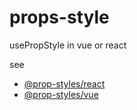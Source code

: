 # props-style

usePropStyle in vue or react

see 

- [@prop-styles/react](libs/react)
- [@prop-styles/vue](libs/vue)
